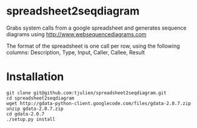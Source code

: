 spreadsheet2seqdiagram
=====================

Grabs system calls from a google spreadsheet and generates sequence diagrams using http://www.websequencediagrams.com

The format of the spreadsheet is one call per row, using the following columns:
Description, Type, Input, Caller, Callee, Result

Installation
============

	git clone git@github.com:tjulien/spreadsheet2seqdiagram.git
	cd spreadsheet2seqdiagram
	wget http://gdata-python-client.googlecode.com/files/gdata-2.0.7.zip
	unzip gdata-2.0.7.zip
	cd gdata-2.0.7
	./setup.py install

